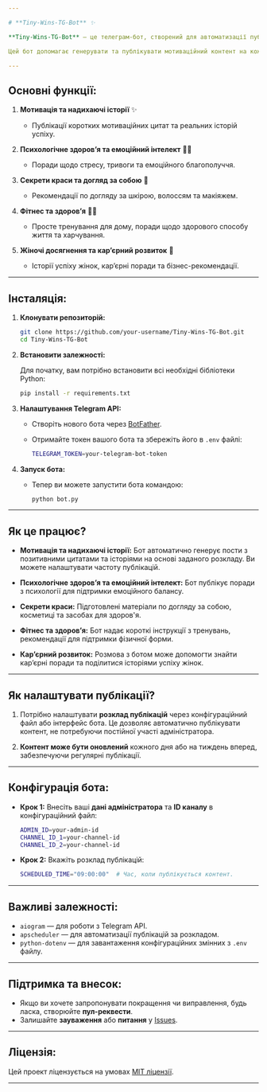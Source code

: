 ```yaml
---

# **Tiny-Wins-TG-Bot** ✨

**Tiny-Wins-TG-Bot** — це телеграм-бот, створений для автоматизації публікації контенту на каналі **Маленькі перемоги**, що включає пости на різноманітні теми, орієнтовані на жінок.

Цей бот допомагає генерувати та публікувати мотиваційний контент на кожен день, забезпечуючи автоматизацію для зручності адміністрування каналу.

---
```


## **Основні функції:**

1. **Мотивація та надихаючі історії** ✨
   - Публікації коротких мотиваційних цитат та реальних історій успіху.
   
2. **Психологічне здоров’я та емоційний інтелект** 💆‍♀️
   - Поради щодо стресу, тривоги та емоційного благополуччя.
   
3. **Секрети краси та догляд за собою** 💄
   - Рекомендації по догляду за шкірою, волоссям та макіяжем.
   
4. **Фітнес та здоров’я** 🏋️‍♀️
   - Просте тренування для дому, поради щодо здорового способу життя та харчування.
   
5. **Жіночі досягнення та кар’єрний розвиток** 💼
   - Історії успіху жінок, кар’єрні поради та бізнес-рекомендації.

---

## **Інсталяція:**

1. **Клонувати репозиторій:**

   ```bash
   git clone https://github.com/your-username/Tiny-Wins-TG-Bot.git
   cd Tiny-Wins-TG-Bot
   ```

2. **Встановити залежності:**

   Для початку, вам потрібно встановити всі необхідні бібліотеки Python:

   ```bash
   pip install -r requirements.txt
   ```

3. **Налаштування Telegram API:**
   - Створіть нового бота через [BotFather](https://core.telegram.org/bots#botfather).
   - Отримайте токен вашого бота та збережіть його в `.env` файлі:

     ```bash
     TELEGRAM_TOKEN=your-telegram-bot-token
     ```

4. **Запуск бота:**
   - Тепер ви можете запустити бота командою:

     ```bash
     python bot.py
     ```

---

## **Як це працює?**

- **Мотивація та надихаючі історії:** Бот автоматично генерує пости з позитивними цитатами та історіями на основі заданого розкладу. Ви можете налаштувати частоту публікацій.
  
- **Психологічне здоров’я та емоційний інтелект:** Бот публікує поради з психології для підтримки емоційного балансу.

- **Секрети краси:** Підготовлені матеріали по догляду за собою, косметиці та засобах для здоров'я.

- **Фітнес та здоров’я:** Бот надає короткі інструкції з тренувань, рекомендації для підтримки фізичної форми.

- **Кар’єрний розвиток:** Розмова з ботом може допомогти знайти кар’єрні поради та поділитися історіями успіху жінок.

---

## **Як налаштувати публікації?**

1. Потрібно налаштувати **розклад публікацій** через конфігураційний файл або інтерфейс бота. Це дозволяє автоматично публікувати контент, не потребуючи постійної участі адміністратора.

2. **Контент може бути оновлений** кожного дня або на тиждень вперед, забезпечуючи регулярні публікації.

---

## **Конфігурація бота:**

- **Крок 1:** Внесіть ваші **дані адміністратора** та **ID каналу** в конфігураційний файл:
  
  ```bash
  ADMIN_ID=your-admin-id
  CHANNEL_ID_1=your-channel-id
  CHANNEL_ID_2=your-channel-id
  ```

- **Крок 2:** Вкажіть розклад публікацій:
  
  ```bash
  SCHEDULED_TIME="09:00:00"  # Час, коли публікується контент.
  ```

---

## **Важливі залежності:**

- `aiogram` — для роботи з Telegram API.
- `apscheduler` — для автоматизації публікацій за розкладом.
- `python-dotenv` — для завантаження конфігураційних змінних з `.env` файлу.

---

## **Підтримка та внесок:**

- Якщо ви хочете запропонувати покращення чи виправлення, будь ласка, створюйте **пул-реквести**.
- Залишайте **зауваження** або **питання** у [Issues](https://github.com/your-username/Tiny-Wins-TG-Bot/issues).

---

## **Ліцензія:**

Цей проект ліцензується на умовах [MIT ліцензії](LICENSE).

---